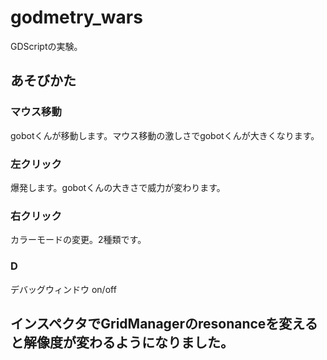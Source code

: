 # godmetry_wars
GDScriptの実験。

## あそびかた
### マウス移動
gobotくんが移動します。マウス移動の激しさでgobotくんが大きくなります。
### 左クリック 
爆発します。gobotくんの大きさで威力が変わります。
### 右クリック
カラーモードの変更。2種類です。
### D
デバッグウィンドウ on/off

## インスペクタでGridManagerのresonanceを変えると解像度が変わるようになりました。

